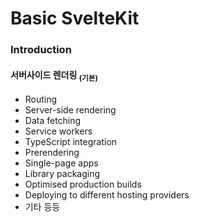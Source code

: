 Basic SvelteKit
=============

### Introduction

#### 서버사이드 렌더링 <sub>(기본)</sub>
- Routing
- Server-side rendering
- Data fetching
- Service workers
- TypeScript integration
- Prerendering
- Single-page apps
- Library packaging
- Optimised production builds
- Deploying to different hosting providers
- 기타 등등

